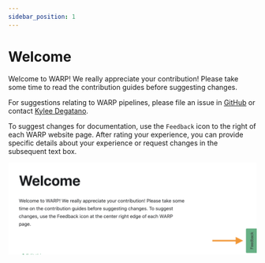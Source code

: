 ```yaml
---
sidebar_position: 1
---
```


# Welcome

Welcome to WARP! We really appreciate your contribution! Please take some time to read the contribution guides before suggesting changes. 

For suggestions relating to WARP pipelines, please file an issue in [GitHub](https://github.com/broadinstitute/warp) or contact [Kylee Degatano](mailto:kdegatano@broadinstitute.org).

To suggest changes for documentation, use the `Feedback` icon to the right of each WARP website page. After rating your experience, you can provide specific details about your experience or request changes in the subsequent text box.

![](feedback.png)

